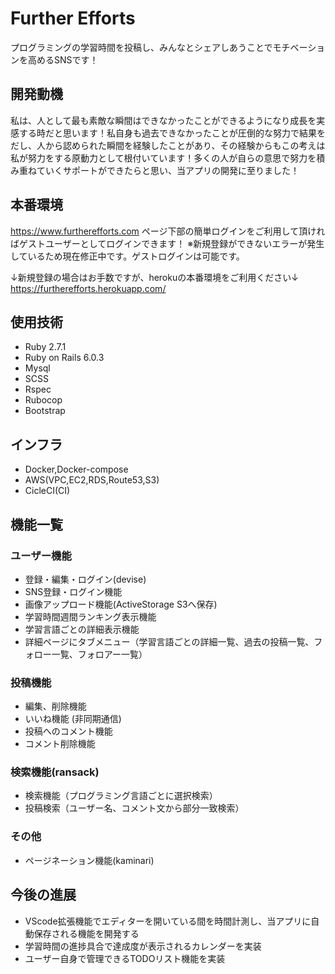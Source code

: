 # Further Efforts
プログラミングの学習時間を投稿し、みんなとシェアしあうことでモチベーションを高めるSNSです！

## 開発動機
私は、人として最も素敵な瞬間はできなかったことができるようになり成長を実感する時だと思います！私自身も過去できなかったことが圧倒的な努力で結果をだし、人から認められた瞬間を経験したことがあり、その経験からもこの考えは私が努力をする原動力として根付いています！多くの人が自らの意思で努力を積み重ねていくサポートができたらと思い、当アプリの開発に至りました！

## 本番環境
https://www.furtherefforts.com
ページ下部の簡単ログインをご利用して頂ければゲストユーザーとしてログインできます！
※新規登録ができないエラーが発生しているため現在修正中です。ゲストログインは可能です。

↓新規登録の場合はお手数ですが、herokuの本番環境をご利用ください↓
https://furtherefforts.herokuapp.com/


## 使用技術
* Ruby 2.7.1 
* Ruby on Rails 6.0.3
* Mysql
* SCSS
* Rspec
* Rubocop
* Bootstrap

## インフラ
* Docker,Docker-compose
* AWS(VPC,EC2,RDS,Route53,S3)
* CicleCI(CI)

## 機能一覧
### ユーザー機能
* 登録・編集・ログイン(devise)
* SNS登録・ログイン機能
* 画像アップロード機能(ActiveStorage S3へ保存)
* 学習時間週間ランキング表示機能
* 学習言語ごとの詳細表示機能
* 詳細ページにタブメニュー（学習言語ごとの詳細一覧、過去の投稿一覧、フォロー一覧、フォロアー一覧）
### 投稿機能
* 編集、削除機能
* いいね機能 (非同期通信)
* 投稿へのコメント機能
* コメント削除機能
### 検索機能(ransack)
* 検索機能（プログラミング言語ごとに選択検索）
* 投稿検索（ユーザー名、コメント文から部分一致検索）
### その他
* ページネーション機能(kaminari)

## 今後の進展
* VScode拡張機能でエディターを開いている間を時間計測し、当アプリに自動保存される機能を開発する
* 学習時間の進捗具合で達成度が表示されるカレンダーを実装
* ユーザー自身で管理できるTODOリスト機能を実装